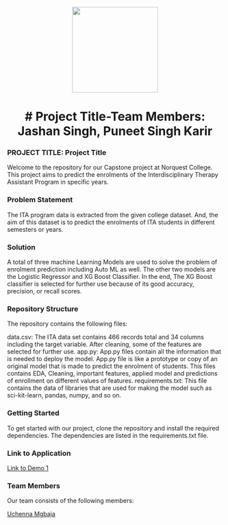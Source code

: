 
<p align = "center" draggable=”false” ><img src="https://encrypted-tbn0.gstatic.com/images?q=tbn:ANd9GcR8HNB-ex4xb4H3-PXRcywP5zKC_3U8VzQTPA&usqp=CAU" 
     width="200px"
     height="auto"/>
</p>



# <h1 align="center" id="heading"># Project Title-Team Members: Jashan Singh, Puneet Singh Karir
</h1>


 

### PROJECT TITLE: Project Title

Welcome to the repository for our Capstone project at Norquest College. This project aims to predict the enrolments of the Interdisciplinary Therapy Assistant Program in specific years. 

### Problem Statement

The ITA program data is extracted from the given college dataset. And, the aim of this dataset is to predict the enrolments of ITA students in different semesters or years.

### Solution

A total of three machine Learning Models are used to solve the problem of enrolment prediction including Auto ML as well. The other two models are the Logistic Regressor and XG Boost Classifier. In the end, The XG Boost classifier is selected for further use because of its good accuracy, precision, or recall scores.

### Repository Structure

The repository contains the following files:

data.csv: The ITA data set contains 466 records total and 34 columns including the target variable. After cleaning, some of the features are selected for further use. 
app.py: App.py files contain all the information that is needed to deploy the model. App.py file is like a prototype or copy of an original model that is made to predict the enrolment of students. This files contains EDA, Cleaning, important features, applied model and predictions of enrollment on different values of features.
requirements.txt: This file contains the data of libraries that are used for making the model such as sci-kit-learn, pandas, numpy, and so on.

### Getting Started

To get started with our project, clone the repository and install the required dependencies. The dependencies are listed in the requirements.txt file.


### Link to Application

[Link to Demo 1](https://mazon1-apps-appapp-8sfsyx.streamlit.app/)

### Team Members

Our team consists of the following members:

[Uchenna Mgbaja](https://www.linkedin.com/in/jashansingh2907/)



